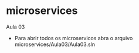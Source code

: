 # microservices
Aula 03

- Para abrir todos os microservicos abra o arquivo microservices/Aula03/Aula03.sln
